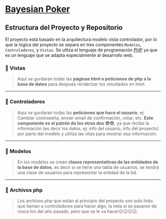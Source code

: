 # [Bayesian Poker](https://es.wikipedia.org/wiki/Red_bayesiana)

## Estructura del Proyecto y Repositorio

El proyecto está basado en la arquitectura modelo vista controlador, por lo que la lógica del proyecto se separa en tres componentes `Modelos`, `Controladores`, y `Vistas`.
Se utliza el lenguaje de programación [PHP](https://en.wikipedia.org/wiki/PHP) ya que es un lenguaje que se adapta especialmente al desarrollo web.

### 📂 **Vistas**

> Aquí se gurdaran todas las **páginas html o peticiones de php a la base de datos** para después renderizar los resultados en html.

---

### 📂 **Controladores**

> Aquí se gurdaran todas las **peticiones que hace el usuario**, ej: Cambiar contraseña, enviar email de confirmación, votar, etc. **Este componente es el patrón de los otros dos 😎😎**, ya que recibe la información (es decir los datos, ej: info del usuario, info del proyecto) por parte del modelo y utiliza las vitas para mostrar esa información.

---

### 📂 **Modelos**

> En los modelos se crean **clases representativas de las entidades de la base de datos**, es decir si se tiene una tabla de usuarios, se tendrá una clase de usuarios para representar la entidad de la bd.

---

### 📜 **Archivos php**

> Los archivos php que están al principio del proyecto son solo links que llaman a controladores para hacer algo, la neta si se pasaron de rosca los del año pasado, pero que se le va hacer😑😑😑😑.
